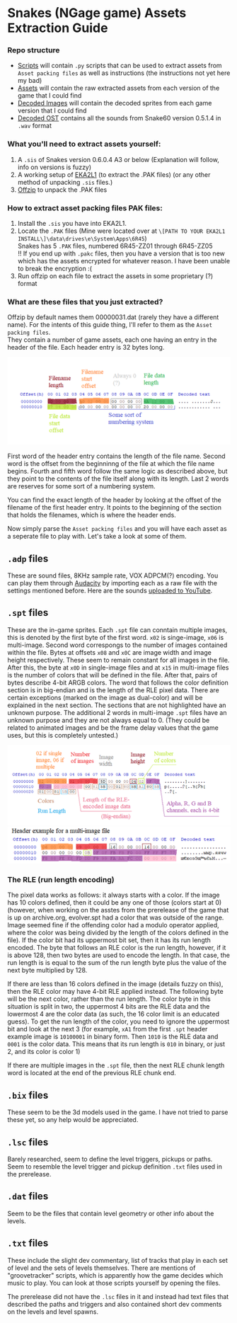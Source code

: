 # Snakes (NGage game) Assets Extraction Guide

### Repo structure
- [Scripts](/Scripts) will contain ```.py``` scripts that can be used to extract assets from ```Asset packing files``` as well as instructions (the instructions not yet here my bad)
- [Assets](/Assets) will contain the raw extracted assets from each version of the game that I could find
- [Decoded Images](/Decoded%20Images) will contain the decoded sprites from each game version that I could find
- [Decoded OST](/Decoded%20OST) contains all the sounds from Snake60 version 0.5.1.4 in ```.wav``` format

### What you'll need to extract assets yourself:
1. A ```.sis``` of Snakes version 0.6.0.4 A3 or below (Explanation will follow, info on versions is fuzzy)
2. A working setup of [EKA2L1](https://github.com/EKA2L1/EKA2L1) (to extract the .PAK files) (or any other method of unpacking ```.sis``` files.)
3. [Offzip](http://aluigi.altervista.org/search.php?src=offzip) to unpack the .PAK files

### How to extract asset packing files PAK files:
1. Install the ```.sis``` you have into EKA2L1.
2. Locate the ```.PAK``` files (Mine were located over at ```\[PATH TO YOUR EKA2L1 INSTALL\]\data\drives\e\System\Apps\6R45```)   
   Snakes has 5 ```.PAK``` files, numbered 6R45-ZZ01 through 6R45-ZZ05   
   !! If you end up with ```.pakc``` files, then you have a version that is too new which has the assets encrypted for whatever reason. I have been unable to break the encryption :(
4. Run offzip on each file to extract the assets in some proprietary (?) format

### What are these files that you just extracted?
Offzip by default names them 00000031.dat (rarely they have a different name). For the intents of this guide thing, I'll refer to them as the ```Asset packing files```.   
They contain a number of game assets, each one having an entry in the header of the file. Each header entry is 32 bytes long. 

![heres a pic of the header](imgs/asset%20packing%20header.png)

First word of the header entry contains the length of the file name. Second word is the offset from the beginninng of the file at which the file name begins. Fourth and fifth word follow the same logic as described above, but they point to the contents of the file itself along with its length. Last 2 words are reserves for some sort of a numbering system.

You can find the exact length of the header by looking at the offset of the filename of the first header entry. It points to the beginning of the section that holds the filenames, which is where the header ends.

Now simply parse the ```Asset packing files``` and you will have each asset as a seperate file to play with. Let's take a look at some of them.

## ```.adp``` files
These are sound files, 8KHz sample rate, VOX ADPCM(?) encoding. You can play them through [Audacity](https://www.audacityteam.org/) by importing each as a raw file with the settings mentioned before. Here are the sounds [uploaded to YouTube](https://www.youtube.com/watch?v=SK5fnwmWgrs).

## ```.spt``` files
These are the in-game sprites. Each ```.spt``` file can conntain multiple images, this is denoted by the first byte of the first word. ```x02``` is singe-image, ```x06``` is multi-image. Second word correspongs to the number of images contained within the file. Bytes at offsets ```x08``` and ```x0C``` are image width and image height respectively. These seem to remain constant for all images in the file. After this, the byte at ```x0D``` in single-image files and at ```x15``` in multi-image files is the number of colors that will be defined in the file. After that, pairs of bytes describe 4-bit ARGB colors. The word that follows the color definition section is in big-endian and is the length of the RLE pixel data. There are certain exceptions (marked on the image as dual-color) and will be explained in the next section. The sections that are not highlighted have an unknown purpose. The additional 2 words in multi-image ```.spt``` files have an unknown purpose and they are not always equal to 0. (They could be related to animated images and be the frame delay values that the game uses, but this is completely untested.)

![pic of a single-image .spt file header](imgs/spt%20format.png)
![pic of a multi-image .spt file header](imgs/spt%20multi%20format.png)

### The RLE (run length encoding)

The pixel data works as follows: it always starts with a color. If the image has 10 colors defined, then it could be any one of those (colors start at 0) (however, when working on the asstes from the prerelease of the game that is up on archive.org, evolver.spt had a color that was outside of the range. Image seemed fine if the offending color had a modulo operator applied, where the color was being divided by the length of the colors defined in the file). If the color bit had its uppermost bit set, then it has its run length encoded. The byte that follows an RLE color is the run length, however, if it is above 128, then two bytes are used to encode the length. In that case, the run length is is equal to the sum of the run length byte plus the value of the next byte multiplied by 128.

If there are less than 16 colors defined in the image (details fuzzy on this), then the RLE color may have 4-bit RLE applied instead. The following byte will be the next color, rather than the run length. The color byte in this situation is split in two, the uppermost 4 bits are the RLE data and the lowermost 4 are the color data (as such, the 16 color limit is an educated guess). To get the run length of the color, you need to ignore the uppermost bit and look at the next 3 (for example, ```xA1``` from the first ```.spt``` header example image is ```10100001``` in binary form. Then ```1010``` is the RLE data and ```0001``` is the color data. This means that its run length is ```010``` in binary, or just 2, and its color is color 1)

If there are multiple images in the ```.spt``` file, then the next RLE chunk length word is located at the end of the previous RLE chunk end.

## ```.bix``` files
These seem to be the 3d models used in the game. I have not tried to parse these yet, so any help would be appreciated.

## ```.lsc``` files
Barely researched, seem to define the level triggers, pickups or paths. Seem to resemble the level trigger and pickup definition ```.txt``` files used in the prerelease.

## ```.dat``` files
Seem to be the files that contain level geometry or other info about the levels.

## ```.txt``` files
These include the slight dev commentary, list of tracks that play in each set of level and the sets of levels themselves. There are mentions of "groovetracker" scripts, which is apparently how the game decides which music to play. You can look at those scripts yourself by opening the files.

The prerelease did not have the ```.lsc``` files in it and instead had text files that described the paths and triggers and also contained short dev comments on the levels and level spawns.
